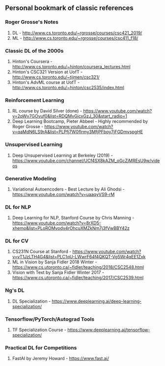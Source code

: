 ## Personal bookmark of classic references

### Roger Grosse's Notes 
1. DL - http://www.cs.toronto.edu/~rgrosse/courses/csc421_2019/
2. ML - http://www.cs.toronto.edu/~rgrosse/courses/csc411_f18/

### Classic DL of the 2000s
1. Hinton's Coursera - http://www.cs.toronto.edu/~hinton/coursera_lectures.html
2. Hinton's CSC321 Version at UofT - http://www.cs.toronto.edu/~tijmen/csc321/
3. Hinton's AdvML course at UofT - http://www.cs.toronto.edu/~hinton/csc2535/index.html

### Reinforcement Learning
1. RL course by David Silver (done) - https://www.youtube.com/watch?v=2pWv7GOvuf0&list=RDQMvGjcxGzJ_30&start_radio=1
2. Deep Learning Bootcamp, Pieter Abbeel - Highly recommended by Roger Grosse - https://www.youtube.com/watch?v=qaMdN6LS9rA&list=PLPfj7W0fIrmy3MfjPFbpy7jFGDmvspgHE 

### Unsupervised Learning
1. Deep Unsupervised Learning at Berkeley (2019) - https://www.youtube.com/channel/UCf4SX8kAZM_oGcZjMREsU9w/videos

### Generative Modeling
1. Variational Autoencoders - Best Lecture by Ali Ghodsi - https://www.youtube.com/watch?v=uaaqyVS9-rM

### DL for NLP
1. Deep Learning for NLP, Stanford Course by Chris Manning - https://www.youtube.com/watch?v=8rXD5-xhemo&list=PLoROMvodv4rOhcuXMZkNm7j3fVwBBY42z

### DL for CV
1. CS231N Course at Stanford - https://www.youtube.com/watch?v=vT1JzLTH4G4&list=PLC1qU-LWwrF64f4QKQT-Vg5Wr4qEE1Zxk
2. ML in Vision by Sanja Fidler 2018 Winter - https://www.cs.utoronto.ca/~fidler/teaching/2018/CSC2548.html
3. Vision with Text by Sanja Fidler Winter 2017 - https://www.cs.utoronto.ca/~fidler/teaching/2017/CSC2539.html

### Ng's DL
1. DL Specialization - https://www.deeplearning.ai/deep-learning-specialization/

### Tensorflow/PyTorch/Autograd Tools
1. TF Specialization Course - https://www.deeplearning.ai/tensorflow-specialization/

### Practical DL for Competitions
1. FastAI by Jeremy Howard - https://www.fast.ai/ 

